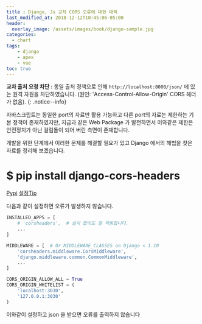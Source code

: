 ```yaml
---
title : Django, Js 교차 CORS 오류에 대한 대책
last_modified_at: 2018-12-12T10:45:06-05:00
header:
  overlay_image: /assets/images/book/django-sample.jpg
categories:
  - chart
tags: 
    - django
    - apex
    - vue
toc: true 
---
```


**교차 출처 요청 차단 :** 동일 출처 정책으로 인해 `http://localhost:8000/json/` 에 있는 원격 자원을 차단하였습니다. (원인: 'Access-Control-Allow-Origin' CORS 헤더가 없음).
{: .notice--info}

자바스크립트는 동일한 port의 자료만 활용 가능하고 다른 port의 자료는 제한하는 기본 정책이 존재하였지만, 지금과 같은 Web Package 가 발전하면서 이와같은 제한은 안전정치가 아닌 걸림돌이 되어 버린 측면이 존재합니다.

개발을 위한 단계에서 이러한 문제를 해결할 필요가 있고 Django 에서의 해법을 찾은 자료를 정리해 보겠습니다.


# **$ pip install django-cors-headers**

[Pypi](https://pypi.org/project/django-cors-headers/) [설정Tip](https://stackoverflow.com/questions/53577134/cross-origin-request-blocked-using-axios-and-django-rest)

다음과 같이 설정하면 오류가 발생하지 않습니다.

```python
INSTALLED_APPS = [
    # 'corsheaders',  # 설치 없이도 잘 작동합니다.
    ...
]

MIDDLEWARE = [  # Or MIDDLEWARE_CLASSES on Django < 1.10
    'corsheaders.middleware.CorsMiddleware',
    'django.middleware.common.CommonMiddleware', 
    ...
]

CORS_ORIGIN_ALLOW_ALL = True
CORS_ORIGIN_WHITELIST = (
    'localhost:3030',
    '127.0.0.1:3030'
)
```

이와같이 설정하고 json 을 받으면 오류를 출력하지 않습니다